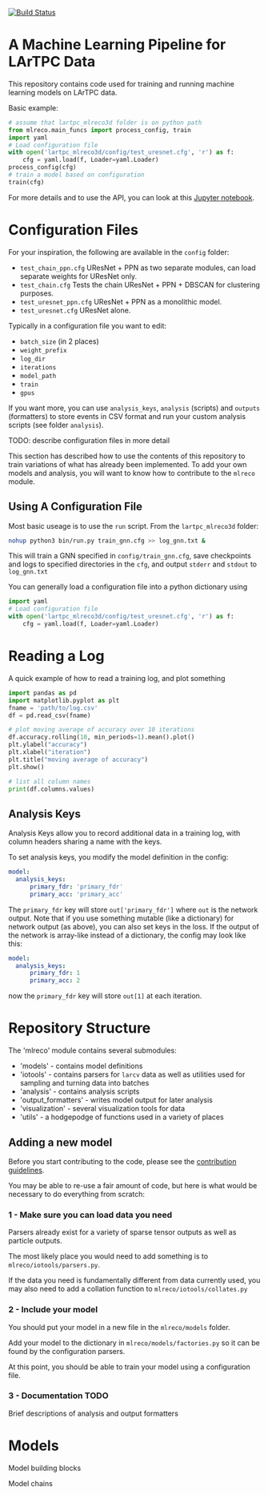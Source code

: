 [![Build Status](https://travis-ci.org/DeepLearnPhysics/lartpc_mlreco3d.svg?branch=develop)](https://travis-ci.org/DeepLearnPhysics/lartpc_mlreco3d)

# A Machine Learning Pipeline for LArTPC Data

This repository contains code used for training and running machine learning models on LArTPC data.

Basic example:
```python
# assume that lartpc_mlreco3d folder is on python path
from mlreco.main_funcs import process_config, train
import yaml
# Load configuration file
with open('lartpc_mlreco3d/config/test_uresnet.cfg', 'r') as f:
    cfg = yaml.load(f, Loader=yaml.Loader)
process_config(cfg)
# train a model based on configuration
train(cfg)
```
For more details and to use the API, you can look at this [Jupyter notebook](http://stanford.edu/~ldomine/Demo.html).

# Configuration Files

For your inspiration, the following are available in the `config` folder:
* `test_chain_ppn.cfg` UResNet + PPN as two separate modules, can load separate weights for UResNet only.
* `test_chain.cfg` Tests the chain UResNet + PPN + DBSCAN for clustering purposes.
* `test_uresnet_ppn.cfg` UResNet + PPN as a monolithic model.
* `test_uresnet.cfg` UResNet alone.


Typically in a configuration file you want to edit:
* `batch_size` (in 2 places)
* `weight_prefix`
* `log_dir`
* `iterations`
* `model_path`
* `train`
* `gpus`


If you want more, you can use `analysis_keys`, `analysis` (scripts) and `outputs` (formatters)
to store events in CSV format and run your custom analysis scripts (see folder `analysis`).

TODO: describe configuration files in more detail

This section has described how to use the contents of this repository to train variations of what has already been implemented.  To add your own models and analysis, you will want to know how to contribute to the `mlreco` module.

## Using A Configuration File

Most basic useage is to use the `run` script.  From the `lartpc_mlreco3d` folder:
```bash
nohup python3 bin/run.py train_gnn.cfg >> log_gnn.txt &
```
This will train a GNN specified in `config/train_gnn.cfg`, save checkpoints and logs to specified directories in the `cfg`, and output `stderr` and `stdout` to `log_gnn.txt`

You can generally load a configuration file into a python dictionary using
```python
import yaml
# Load configuration file
with open('lartpc_mlreco3d/config/test_uresnet.cfg', 'r') as f:
    cfg = yaml.load(f, Loader=yaml.Loader)
```

# Reading a Log

A quick example of how to read a training log, and plot something
```python
import pandas as pd
import matplotlib.pyplot as plt
fname = 'path/to/log.csv'
df = pd.read_csv(fname)

# plot moving average of accuracy over 10 iterations
df.accuracy.rolling(10, min_periods=1).mean().plot()
plt.ylabel("accuracy")
plt.xlabel("iteration")
plt.title("moving average of accuracy")
plt.show()

# list all column names
print(df.columns.values)
```

## Analysis Keys

Analysis Keys allow you to record additional data in a training log, with column headers sharing a name with the keys.

To set analysis keys, you modify the model definition in the config:

```yaml
model:
  analysis_keys:
      primary_fdr: 'primary_fdr'
      primary_acc: 'primary_acc'
```
The `primary_fdr` key will store `out['primary_fdr']` where `out` is the network output.  Note that if you use something mutable (like a dictionary) for network output (as above), you can also set keys in the loss.  If the output of the network is array-like instead of a dictionary, the config may look like this:
```yaml
model:
  analysis_keys:
      primary_fdr: 1
      primary_acc: 2
```
now the `primary_fdr` key will store `out[1]` at each iteration.

# Repository Structure

The 'mlreco' module contains several submodules:
* 'models' - contains model definitions
* 'iotools' - contains parsers for `larcv` data as well as utilities used for sampling and turning data into batches
* 'analysis' - contains analysis scripts
* 'output_formatters' - writes model output for later analysis
* 'visualization' - several visualization tools for data
* 'utils' - a hodgepodge of functions used in a variety of places

## Adding a new model

Before you start contributing to the code, please see the [contribution guidelines](contributing.md).

You may be able to re-use a fair amount of code, but here is what would be necessary to do everything from scratch:

### 1 - Make sure you can load data you need

Parsers already exist for a variety of sparse tensor outputs as well as particle outputs.

The most likely place you would need to add something is to `mlreco/iotools/parsers.py`.

If the data you need is fundamentally different from data currently used, you may also need to add a collation function to `mlreco/iotools/collates.py`

### 2 - Include your model

You should put your model in a new file in the `mlreco/models` folder.

Add your model to the dictionary in `mlreco/models/factories.py` so it can be found by the configuration parsers.

At this point, you should be able to train your model using a configuration file.

### 3 - Documentation TODO

Brief descriptions of analysis and output formatters

# Models

Model building blocks

Model chains
